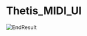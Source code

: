 # Thetis_MIDI_UI
![EndResult](https://github.com/ldocull/Thetis_MIDI_UI/assets/31085432/b6263253-4467-4325-93f9-0e9c560e040e)
